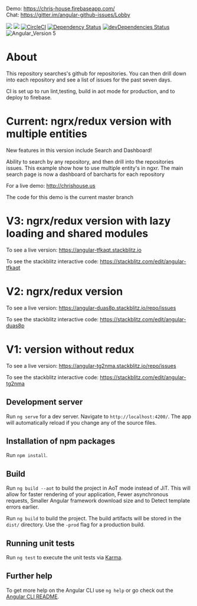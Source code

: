 Demo: https://chris-house.firebaseapp.com/ <br>
Chat: https://gitter.im/angular-github-issues/Lobby

<a href="https://codeclimate.com/github/crh225/angular-github-issues/maintainability"><img src="https://api.codeclimate.com/v1/badges/e17d5ad267ef6f6503c1/maintainability" /></a>
<a href="https://codeclimate.com/github/crh225/angular-github-issues/test_coverage"><img src="https://api.codeclimate.com/v1/badges/e17d5ad267ef6f6503c1/test_coverage" /></a>
[![CircleCI](https://circleci.com/gh/crh225/angular-github-issues/tree/master.svg?style=shield)](https://circleci.com/gh/crh225/angular-github-issues/tree/master)
[![Dependency Status](https://david-dm.org/crh225/angular-github-issues.svg)](https://david-dm.org/crh225/angular-github-issues)
[![devDependencies Status](https://david-dm.org/crh225/angular-github-issues/dev-status.svg)](https://david-dm.org/crh225/angular-github-issues?type=dev)
![Angular_Version 5](https://img.shields.io/badge/Angular_Version-5-brightgreen.svg)

# About

This repository searches's github for repositories. You can then drill down into each repository and see a list of issues for the past seven days.

CI is set up to run lint,testing, build in aot mode for production, and to deploy to firebase.


# Current: ngrx/redux version with multiple entities
New features in this version include Search and Dashboard!

Ability to search by any repository, and then drill into the repositories issues. This example show how to use multiple entity's in ngxr. The main search page is now a dashboard of barcharts for each repository

For a live demo: http://chrishouse.us

The code for this demo is the current master branch

# V3: ngrx/redux version with lazy loading and shared modules
To see a live version: 
https://angular-tfkaqt.stackblitz.io

To see the stackblitz interactive code: https://stackblitz.com/edit/angular-tfkaqt

# V2: ngrx/redux version
To see a live version: https://angular-duas8p.stackblitz.io/repo/issues

To see the stackblitz interactive code: https://stackblitz.com/edit/angular-duas8p

# V1: version without redux
To see a live version: https://angular-tg2nma.stackblitz.io/repo/issues

To see the stackblitz interactive code: https://stackblitz.com/edit/angular-tg2nma

## Development server

Run `ng serve` for a dev server. Navigate to `http://localhost:4200/`. The app will automatically reload if you change any of the source files.

## Installation of npm packages

Run `npm install`.

## Build

Run `ng build --aot` to build the project in AoT mode instead of JiT. This will allow for faster rendering of your application, Fewer asynchronous requests, Smaller Angular framework download size and to Detect template errors earlier.

Run `ng build` to build the project. The build artifacts will be stored in the `dist/` directory. Use the `-prod` flag for a production build.

## Running unit tests

Run `ng test` to execute the unit tests via [Karma](https://karma-runner.github.io).

## Further help

To get more help on the Angular CLI use `ng help` or go check out the [Angular CLI README](https://github.com/angular/angular-cli/blob/master/README.md).
